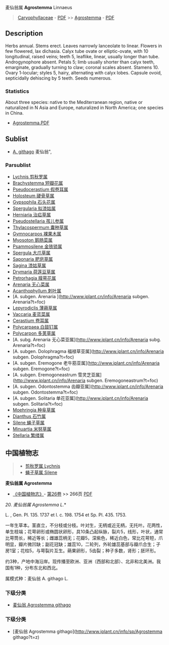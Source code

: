 麦仙翁属 **Agrostemma** Linnaeus

> [Caryophyllaceae](http://www.iplant.cn/info/Caryophyllaceae?t=foc) - [PDF](http://www.iplant.cn/foc/pdf/Caryophyllaceae.pdf) >> [Agrostemma](Agrostemma-麦仙翁属.md) - [PDF](http://www.iplant.cn/foc/pdf/Agrostemma.pdf)

## Description

Herbs annual. Stems erect. Leaves narrowly lanceolate to linear. Flowers in few flowered, lax dichasia. Calyx tube ovate or elliptic-ovate, with 10 longitudinal, raised veins; teeth 5, leaflike, linear, usually longer than tube. Androgynophore absent. Petals 5; limb usually shorter than calyx teeth, emarginate, gradually turning to claw; coronal scales absent. Stamens 10. Ovary 1-locular; styles 5, hairy, alternating with calyx lobes. Capsule ovoid, septicidally dehiscing by 5 teeth. Seeds numerous.

### Statistics
About three species: native to the Mediterranean region, native or naturalized in N Asia and Europe, naturalized in North America; one species in China.


* [Agrostemma.PDF](http://www.iplant.cn/foc/pdf/Agrostemma.pdf)

## Sublist

* [A.  githago](Agrostemma-githago-麦仙翁.md) 麦仙翁",

### Parsublist

* [Lychnis  剪秋罗属](http://www.iplant.cn/info/Lychnis?t=foc)
* [Brachystemma  短瓣花属](http://www.iplant.cn/info/Brachystemma?t=foc)
* [Pseudocerastium  假卷耳属](http://www.iplant.cn/info/Pseudocerastium?t=foc)
* [Holosteum  硬骨草属](http://www.iplant.cn/info/Holosteum?t=foc)
* [Gypsophila  石头花属](http://www.iplant.cn/info/Gypsophila?t=foc)
* [Spergularia  拟漆姑属](http://www.iplant.cn/info/Spergularia?t=foc)
* [Herniaria  治疝草属](http://www.iplant.cn/info/Herniaria?t=foc)
* [Pseudostellaria  孩儿参属](http://www.iplant.cn/info/Pseudostellaria?t=foc)
* [Thylacospermum  囊种草属](http://www.iplant.cn/info/Thylacospermum?t=foc)
* [Gymnocarpos  裸果木属](http://www.iplant.cn/info/Gymnocarpos?t=foc)
* [Myosoton  鹅肠菜属](http://www.iplant.cn/info/Myosoton?t=foc)
* [Psammosilene  金铁锁属](http://www.iplant.cn/info/Psammosilene?t=foc)
* [Spergula  大爪草属](http://www.iplant.cn/info/Spergula?t=foc)
* [Saponaria  肥皂草属](http://www.iplant.cn/info/Saponaria?t=foc)
* [Sagina  漆姑草属](http://www.iplant.cn/info/Sagina?t=foc)
* [Drymaria  荷莲豆草属](http://www.iplant.cn/info/Drymaria?t=foc)
* [Petrorhagia  膜萼花属](http://www.iplant.cn/info/Petrorhagia?t=foc)
* [Arenaria  无心菜属](http://www.iplant.cn/info/Arenaria?t=foc)
* [Acanthophyllum  刺叶属](Acanthophyllum-刺石竹属.md)
* [A.  subgen. Arenaria  ](http://www.iplant.cn/info/Arenaria subgen. Arenaria?t=foc)
* [Lepyrodiclis  薄蒴草属](http://www.iplant.cn/info/Lepyrodiclis?t=foc)
* [Vaccaria  麦蓝菜属](http://www.iplant.cn/info/Vaccaria?t=foc)
* [Cerastium  卷耳属](http://www.iplant.cn/info/Cerastium?t=foc)
* [Polycarpaea  白鼓钉属](http://www.iplant.cn/info/Polycarpaea?t=foc)
* [Polycarpon  多荚草属](http://www.iplant.cn/info/Polycarpon?t=foc)
* [A.  subg. Arenaria  无心菜亚属](http://www.iplant.cn/info/Arenaria subg. Arenaria?t=foc)
* [A.  subgen. Dolophragma  福禄草亚属](http://www.iplant.cn/info/Arenaria subgen. Dolophragma?t=foc)
* [A.  subgen. Eremogone  老牛筋亚属](http://www.iplant.cn/info/Arenaria subgen. Eremogone?t=foc)
* [A.  subgen. Eremogoneastrum  雪灵芝亚属](http://www.iplant.cn/info/Arenaria subgen. Eremogoneastrum?t=foc)
* [A.  subgen. Odontostemma  齿瓣亚属](http://www.iplant.cn/info/Arenaria subgen. Odontostemma?t=foc)
* [A.  subgen. Solitaria  单花亚属](http://www.iplant.cn/info/Arenaria subgen. Solitaria?t=foc)
* [Moehringia  种阜草属](http://www.iplant.cn/info/Moehringia?t=foc)
* [Dianthus  石竹属](http://www.iplant.cn/info/Dianthus?t=foc)
* [Silene  蝇子草属](http://www.iplant.cn/info/Silene?t=foc)
* [Minuartia  米努草属](http://www.iplant.cn/info/Minuartia?t=foc)
* [Stellaria  繁缕属](http://www.iplant.cn/info/Stellaria?t=foc)

## 中国植物志

> * [剪秋罗属  Lychnis](http://www.iplant.cn/info/Lychnis?t=z)
> * [蝇子草属  Silene](http://www.iplant.cn/info/Silene?t=z)


**麦仙翁属 Agrostemma**

* [《中国植物志》](http://www.iplant.cn/frps)- [第26卷](http://www.iplant.cn/frps/vol/26) >> 266页 [PDF](http://www.iplant.cn/frps/pdf/26/266y.pdf)


**20. 麦仙翁属* Agrostemma L.**

L. , Gen. Pl. 135. 1737 et l. c. 198. 1754 et Sp. Pl. 435. 1753.

一年生草本。茎直立，不分枝或分枝。叶对生，无柄或近无柄，无托叶。花两性，单生枝端；花萼卵形或椭圆状卵形，具10条凸起纵脉，裂片5，线形，叶状，通常比萼筒长，稀近等长；雌雄蕊柄无；花瓣5，深紫色，稀近白色，常比花萼短，爪明显，瓣片微凹缺；副花冠缺；雄蕊10，二轮列，外轮雄蕊基部与瓣爪合生；子房1室；花柱5，与萼裂片互生。蒴果卵形，5齿裂；种子多数，肾形；胚环形。

约3种，产地中海沿岸。现传播至欧洲、亚洲（西部和北部）、北非和北美洲。我国有1种，分布东北和西北。

属模式种：麦仙翁 A. githago L.

### 下级分类
* [麦仙翁  Agrostemma githago](Agrostemma-githago-麦仙翁.md)

### 下级分类
* [麦仙翁  Agrostemma githago](http://www.iplant.cn/info/sp/Agrostemma githago?t=z)
